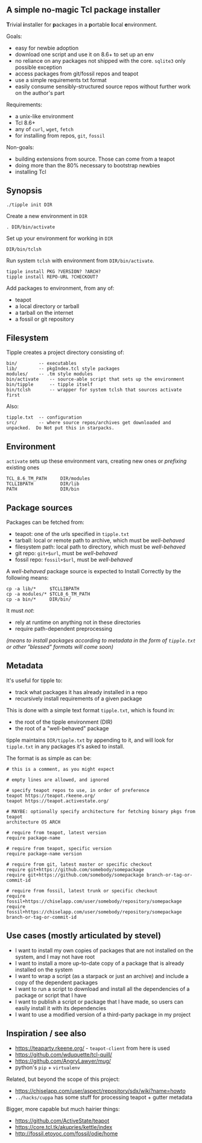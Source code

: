 ## A simple no-magic Tcl package installer

**T**rivial **i**nstaller for **p**ackages in a **p**ortable **l**ocal **e**nvironment.

Goals:

 * easy for newbie adoption
  * download one script and use it on 8.6+ to set up an env
  * no reliance on any packages not shipped with the core.  `sqlite3` only possible exception
 * access packages from git/fossil repos and teapot
 * use a simple requirements txt format
 * easily consume sensibly-structured source repos without further work on the author's part

Requirements:

 * a unix-like environment
 * Tcl 8.6+
 * any of `curl`, `wget`, `fetch`
 * for installing from repos, `git`, `fossil`

Non-goals:

 * building extensions from source.  Those can come from a teapot
 * doing more than the 80% necessary to bootstrap newbies
 * installing Tcl


## Synopsis

    ./tipple init DIR

Create a new environment in `DIR`

    . DIR/bin/activate

Set up your environment for working in `DIR`

    DIR/bin/tclsh

Run system `tclsh` with environment from `DIR/bin/activate`.

    tipple install PKG ?VERSION? ?ARCH?
    tipple install REPO-URL ?CHECKOUT?

Add packages to environment, from any of:

 * teapot
 * a local directory or tarball
 * a tarball on the internet
 * a fossil or git repository


## Filesystem

Tipple creates a project directory consisting of:

    bin/        -- executables
    lib/        -- pkgIndex.tcl style packages
    modules/    -- .tm style modules
    bin/activate    -- source-able script that sets up the environment
    bin/tipple      -- tipple itself
    bin/tclsh       -- wrapper for system tclsh that sources activate first

Also:

    tipple.txt  -- configuration
    src/        -- where source repos/archives get downloaded and unpacked.  Do Not put this in starpacks.


## Environment

`activate` sets up these environment vars, creating new ones or *prefixing* existing ones

    TCL_8.6_TM_PATH     DIR/modules
    TCLLIBPATH          DIR/lib
    PATH                DIR/bin


## Package sources

Packages can be fetched from:

 * teapot:  one of the urls specified in `tipple.txt`
 * tarball:  local or remote path to archive, which must be *well-behaved*
 * filesystem path:  local path to directory, which must be *well-behaved*
 * git repo:  `git+$url`, must be *well-behaved*
 * fossil repo:  `fossil+$url`, must be *well-behaved*

A *well-behaved* package source is expected to Install Correctly by the following means:

    cp -a lib/*     $TCLLIBPATH
    cp -a modules/* $TCL8_6_TM_PATH
    cp -a bin/*     DIR/bin/

It must *not*:

 * rely at runtime on anything not in these directories
 * require path-dependent preprocessing

*(means to install packages according to metadata in the form of `tipple.txt` or other "blessed" formats will come soon)*


## Metadata

It's useful for tipple to:

 * track what packages it has already installed in a repo
 * recursively install requirements of a given package

This is done with a simple text format `tipple.txt`, which is found in:

 * the root of the tipple environment (DIR)
 * the root of a "well-behaved" package

tipple maintains `DIR/tipple.txt` by appending to it, and will look for `tipple.txt` in any packages it's asked to install.

The format is as simple as can be:

    # this is a comment, as you might expect
    
    # empty lines are allowed, and ignored
    
    # specify teapot repos to use, in order of preference
    teapot https://teapot.rkeene.org/
    teapot https://teapot.activestate.org/
    
    # MAYBE: optionally specify architecture for fetching binary pkgs from teapot
    architecture OS ARCH
    
    # require from teapot, latest version
    require package-name
    
    # require from teapot, specific version
    require package-name version
    
    # require from git, latest master or specific checkout
    require git+https://github.com/somebody/somepackage
    require git+https://github.com/somebody/somepackage branch-or-tag-or-commit-id
    
    # require from fossil, latest trunk or specific checkout
    require fossil+https://chiselapp.com/user/somebody/repository/somepackage
    require fossil+https://chiselapp.com/user/somebody/repository/somepackage branch-or-tag-or-commit-id


## Use cases (mostly articulated by stevel)

 * I want to install my own copies of packages that are not installed on the system, and I may not have root
 * I want to install a more up-to-date copy of a package that is already installed on the system
 * I want to wrap a script (as a starpack or just an archive) and include a copy of the dependent packages
 * I want to run a script to download and install all the dependencies of a package or script that I have
 * I want to publish a script or package that I have made, so users can easily install it with its dependencies
 * I want to use a modified version of a third-party package in my project


## Inspiration / see also

 * <https://teaparty.rkeene.org/> - `teapot-client` from here is used
 * <https://github.com/wduquette/tcl-quill/>
 * <https://github.com/AngryLawyer/mug/>
 * python's `pip` + `virtualenv`

Related, but beyond the scope of this project:

 * <https://chiselapp.com/user/aspect/repository/sdx/wiki?name=howto>
 * `../hacks/cuppa` has some stuff for processing teapot + gutter metadata

Bigger, more capable but much hairier things:

 * <https://github.com/ActiveState/teapot>
 * <https://core.tcl.tk/akupries/kettle/index>
 * <http://fossil.etoyoc.com/fossil/odie/home>
